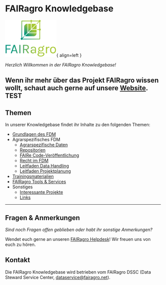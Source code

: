# FAIRagro Knowledgebase
![Logo FAIRagro](images/Logo_FAIRagro.png){ align=left }

_Herzlich Willkommen in der FAIRagro Knowledgebase!_

Wenn ihr mehr über das Projekt FAIRagro wissen wollt, schaut auch gerne auf unsere [Website](https://fairagro.net).
  TEST
--- 

## Themen
In unserer Knowledgebase findet ihr Inhalte zu den folgenden Themen:

- [Grundlagen des FDM](basics.de.md)
- Agrarspezifisches FDM
	- [Agrarspezifische Daten](rdm/specific_data.de.md)
	- [Repositorien](rdm/data_repositories.de.md)
	- [FAIRe Code-Veröffentlichung](rdm/fair_code.de.md)
	- [Recht im FDM](rdm/legal.de.md)
	- [Leitfaden Data Handling](rdm/data_handling.de.md)
	- [Leitfaden Projektplanung](rdm/project_planning.de.md)
- [Trainingsmaterialien](training_material.de.md)
- [FAIRagro Tools & Services](tools.de.md)
- Sonstiges
	- [Interessante Projekte](projects.de.md)
	- [Links](links.de.md)

---

## Fragen & Anmerkungen
_Sind noch Fragen offen geblieben oder habt ihr sonstige Anmerkungen?_

Wendet euch gerne an unseren [FAIRagro Helpdesk](https://fairagro.net/helpdesk)! Wir freuen uns von euch zu hören.


## Kontakt
Die FAIRagro Knowledgebase wird betrieben vom FAIRagro DSSC (Data Steward Service Center, [dataservice@fairagro.net](mailto:dataservice@fairagro.net)).
